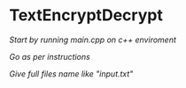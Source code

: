 # TextEncryptDecrypt
 *Start by running main.cpp on c++ enviroment*
 
 *Go as per instructions*
 
 *Give full files name like "input.txt"*
 
 
